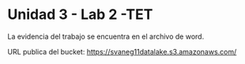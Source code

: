 # Unidad 3 - Lab 2 -TET
La evidencia del trabajo se encuentra en el archivo de word.

URL publica del bucket: https://svaneg11datalake.s3.amazonaws.com/ 
